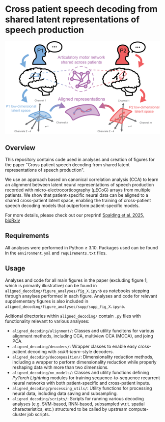 # Cross patient speech decoding from shared latent representations of speech production

![](figures/overview_fig.png)

## Overview

This repository contains code used in analyses and creation of figures for the paper "Cross patient speech decoding from shared latent representations of speech production". 

We use an approach based on canonical correlation analysis (CCA) to learn an alignment between latent neural representations of speech production recorded with micro-electrocorticography (μECoG) arrays from multiple patients. We show that patient-specific neural data can be aligned to a shared cross-patient latent space, enabling the training of cross-patient speech decoding models that outperform patient-specific models.

For more details, please check out our preprint! [Spalding et al. 2025, bioRxiv](https://TODO_MAKE_ARXIV_LINK.wow)

## Requirements

All analyses were performed in Python $\geq$ 3.10. Packages used can be found in the `environment.yml` and `requirements.txt` files. 

## Usage

Analyses and code for all main figures in the paper (excluding figure 1, which is primarily illustrative) can be found in `aligned_decoding/figure_analyses/fig_X.ipynb` as notebooks stepping through anaylses performed in each figure. Analyses and code for relevant supplementary figures is also included in `aligned_decoding/figure_analyses/supp/supp_fig_X.ipynb`.

Aditional directories within `aligned_decoding/` contain `.py` files with functionality relevant to various analyses:
- `aligned_decoding/alignment/`: Classes and utility funcitons for various alignment methods, including CCA, multiview CCA (MCCA), and joing PCA.
- `aligned_decoding/decoders/`: Wrapper classes to enable easy cross-patient decoding with *scikit-learn*-style decoders.
- `aligned_decoding/decomposition/`: Dimensionality reduction methods, including a wrapper to perform dimensionality reduction while properly reshaping data with more than two dimensions.
- `aligned_decoding/nn_models/`: Classes and utility functions defining *PyTorch Lightning* modules for training sequence-to-sequence recurrent neural networks with both patient-specific and cross-patient inputs.
- `aligned_decoding/processing_utils/`: Utility functions for processing neural data, including data saving and subsampling.
- `aligned_decoding/scripts/`: Scripts for running various decoding analyses (e.g. SVM-based, RNN-based, subsampled w.r.t. spatial characteristics, etc.) structured to be called by upstream compute-cluster job scripts.